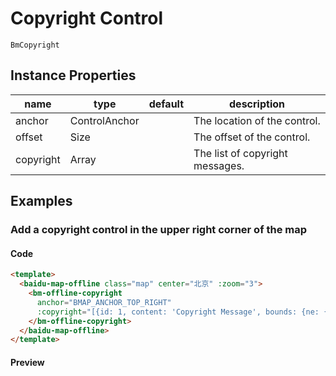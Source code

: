 # Copyright Control

`BmCopyright`

## Instance Properties

|name|type|default|description|
|------|-----|-----|----|
|anchor|ControlAnchor||The location of the control.|
|offset|Size||The offset of the control.|
|copyright|Array||The list of copyright messages.|

## Examples

### Add a copyright control in the upper right corner of the map

#### Code

```html
<template>
  <baidu-map-offline class="map" center="北京" :zoom="3">
    <bm-offline-copyright
      anchor="BMAP_ANCHOR_TOP_RIGHT"
      :copyright="[{id: 1, content: 'Copyright Message', bounds: {ne: {lng: 110, lat: 40}, sw:{lng: 0, lat: 0}}}, {id: 2, content: '<a>Copyright message.</a>'}]">
    </bm-offline-copyright>
  </baidu-map-offline>
</template>
```

#### Preview

<doc-preview>
  <baidu-map-offline class="map" center="北京" :zoom="3">
    <bm-offline-copyright
      anchor="BMAP_ANCHOR_TOP_RIGHT"
      :copyright="[{id: 1, content: 'Copyright Message', bounds: {ne: {lng: 110, lat: 40}, sw:{lng: 0, lat: 0}}}, {id: 2, content: '<a>Copyright meessage</a>'}]">
    </bm-offline-copyright>
  </baidu-map-offline>
</doc-preview>